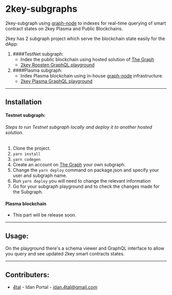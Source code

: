 # 2key-subgraphs
2key-subgraph using [graph-node](https://github.com/graphprotocol/graph-node) to indexes for real-time querying of smart contract states on 2key Plasma and Public Blockchains.

2key has 2 subgraph project which serve the blockchain state easily for the dApp: 
1. ####TestNet subgraph:
    * Index the public blockchain using hosted solution of [The Graph](https://thegraph.com/)
    * [2key Ropsten GraphQL playground](https://thegraph.com/explorer/subgraph/2key/staging)
1. ####Plasma subgraph:
    * Index Plasma blockchain using in-house [graph-node](https://github.com/graphprotocol/graph-node) infrastructure.
    * [2key Plasma GraphQL playground](http://staging.api.graph.plasma.2key.net/subgraphs/name/plasma/graphql?)
___

## Installation
#### Testnet subgraph:
###### Steps to run Testnet subgraph locally and deploy it to another hosted solution.
1. Clone the project.
1. `yarn install`
1. `yarn codegen`
1. Create an account on [The Graph](https://thegraph.com/) your own subgraph.
1. Change the `yarn deploy` command on package.json and specify your user and subgraph name.
1. Run `yarn deploy` you will need to change the relevant information
1. Go for your subgraph playground and to check the changes made for the Subgraph.

#### Plasma blockchain
* This part will be release soon.

___

## Usage:
On the playground there's  a schema viewer and GraphQL interface to allow you query and see updated 2key smart contracts states. 

___

## Contributers:
* [4tal](https://github.com/4tal) - Idan Portal - <idan.4tal@gmail.com>




 





